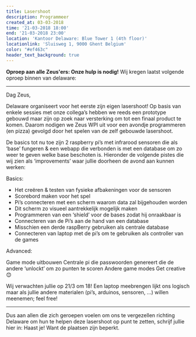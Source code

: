 ```yaml
---
title: Lasershoot
description: Programmeer
created_at: 03-03-2018
time: '21-03-2018 18:00'
end: '21-03-2018 23:00'
location: 'Kantoor Delaware: Blue Tower 1 (4th floor)'
locationlink: 'Sluisweg 1, 9000 Ghent Belgium'
color: "#ef463c"
header_text_background: true
---
```


**Oproep aan alle Zeus'ers: Onze hulp is nodig!**
Wij kregen laatst volgende oproep binnen van delaware:


***
Dag Zeus,

Delaware organiseert voor het eerste zijn eigen lasershoot! Op basis van enkele sessies met onze collega’s hebben we reeds een prototype gebouwd maar zijn op zoek naar versterking om tot een finaal product te komen. Daarom nodigen we Zeus WPI uit voor een avondje programmeren (en pizza) gevolgd door het spelen van de zelf gebouwde lasershoot.

De basics tot nu toe zijn 2 raspberry pi’s met infrarood sensoren die als ‘base’ fungeren & een webapp die verbonden is met een database om zo weer te geven welke base beschoten is. Hieronder de volgende pistes die wij zien als ‘improvements’ waar jullie doorheen de avond aan kunnen werken:
 
Basics:
 
* Het creëren & testen van fysieke afbakeningen voor de sensoren
* Scorebord maken voor het spel
* Pi’s connecteren met een scherm waarom data zal bijgehouden worden
* Dit scherm zo visueel aantrekkelijk mogelijk maken
* Programmeren van een ‘shield’ voor de bases zodat hij onraakbaar is
* Connecteren van de Pi’s aan de hand van een database
* Misschien een derde raspBerry gebruiken als centrale database
* Connecteren van laptop met de pi’s om te gebruiken als controller van de games
 
Advanced:
 
Game mode uitbouwen
Centrale pi die passwoorden genereert die de andere ‘unlockt’ om zo punten te scoren
Andere game modes
Get creative 😊
 
Wij verwachten jullie op 21/3 om 18! Een laptop meebrengen lijkt ons logisch maar als jullie andere materialen (pi’s, arduinos, sensoren, …) willen meenemen; feel free!

***

Dus aan allen die zich geroepen voelen om ons te vergezellen richting Delaware om hun te helpen deze lasershoot op punt te zetten, 
schrijf jullie hier in: <insert gandalf>
Haast je! Want de plaatsen zijn beperkt.

